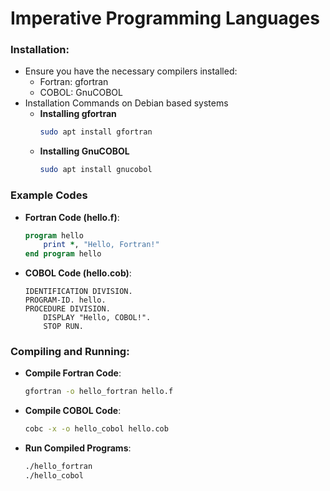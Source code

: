 # Imperative Programming Languages

### Installation:
- Ensure you have the necessary compilers installed:
    - Fortran: gfortran
    - COBOL: GnuCOBOL
- Installation Commands on Debian based systems
    - **Installing gfortran**
        ```bash
        sudo apt install gfortran
        ```
    - **Installing GnuCOBOL**
        ```bash
        sudo apt install gnucobol
        ```

### Example Codes
- **Fortran Code (hello.f)**:
    ```fortran
    program hello
        print *, "Hello, Fortran!"
    end program hello
    ```

- **COBOL Code (hello.cob)**:
    ```cobol
    IDENTIFICATION DIVISION.
    PROGRAM-ID. hello.
    PROCEDURE DIVISION.
        DISPLAY "Hello, COBOL!".
        STOP RUN.
    ```

### Compiling and Running:
- **Compile Fortran Code**:
   ```bash
   gfortran -o hello_fortran hello.f
   ```

- **Compile COBOL Code**:
   ```bash
   cobc -x -o hello_cobol hello.cob
   ```

- **Run Compiled Programs**:
   ```bash
   ./hello_fortran
   ./hello_cobol
   ```
